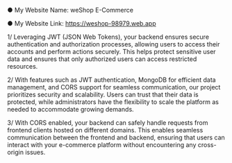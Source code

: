 ● My Website Name: weShop E-Commerce

● My Website Link: https://weshop-98979.web.app

1/ Leveraging JWT (JSON Web Tokens), your backend ensures secure authentication and authorization processes, allowing users to access their accounts and perform actions securely. This helps protect sensitive user data and ensures that only authorized users can access restricted resources.

2/ With features such as JWT authentication, MongoDB for efficient data management, and CORS support for seamless communication, our project prioritizes security and scalability. Users can trust that their data is protected, while administrators have the flexibility to scale the platform as needed to accommodate growing demands.

3/ With CORS enabled, your backend can safely handle requests from frontend clients hosted on different domains. This enables seamless communication between the frontend and backend, ensuring that users can interact with your e-commerce platform without encountering any cross-origin issues.